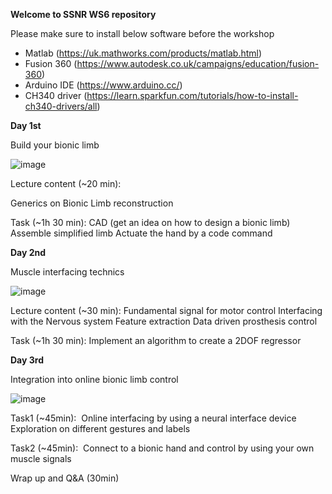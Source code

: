 **Welcome to SSNR WS6 repository**

Please make sure to install below software before the workshop
- Matlab (https://uk.mathworks.com/products/matlab.html)
- Fusion 360 (https://www.autodesk.co.uk/campaigns/education/fusion-360)
- Arduino IDE (https://www.arduino.cc/)
- CH340 driver (https://learn.sparkfun.com/tutorials/how-to-install-ch340-drivers/all)

**Day 1st**

Build your bionic limb

![image](https://github.com/JumpeiK/SSNR2024_WS6/assets/114773134/6996f0d2-a2b0-408e-864a-f761660c8411)

Lecture content (~20 min):

Generics on Bionic Limb reconstruction

Task (~1h 30 min): 
CAD (get an idea on how to design a bionic limb)
Assemble simplified limb
Actuate the hand by a code command

**Day 2nd**

Muscle interfacing technics

![image](https://github.com/JumpeiK/SSNR2024_WS6/assets/114773134/a454d573-4ff6-4415-91f3-c1333ff54274)

Lecture content (~30 min):
Fundamental signal for motor control
Interfacing with the Nervous system
Feature extraction
Data driven prosthesis control

Task (~1h 30 min): 
Implement an algorithm to create a 2DOF regressor

**Day 3rd**

Integration into online bionic limb control

![image](https://github.com/JumpeiK/SSNR2024_WS6/assets/114773134/91bf227d-1fef-4c60-a850-810a66075c99)

Task1 (~45min): 
Online interfacing by using a neural interface device
Exploration on different gestures and labels

Task2 (~45min): 
Connect to a bionic hand and control by using your own muscle signals

Wrap up and Q&A (30min)
